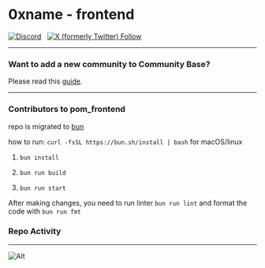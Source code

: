 # 0xname - frontend

<a href="https://discord.gg/McqF7vyCWx"><img alt="Discord" src="https://img.shields.io/discord/1071459720554098788?style=plastic&label=Join%20Discord&labelColor=%23000000&color=%23AC80F3"></a>
&nbsp;
<a href="https://x.com/pomcards"><img alt="X (formerly Twitter) Follow" src="https://img.shields.io/twitter/follow/pomcards?style=plastic&labelColor=%23AC80F3&color=%23000000"></a>

---

### Want to add a new community to Community Base?

Please read this [guide](./src/community_base/add-community.md).

---

### Contributors to pom_frontend

repo is migrated to [bun](https://github.com/oven-sh/bun)

how to run:
`curl -fsSL https://bun.sh/install | bash` for macOS/linux

1. `bun install`

2. `bun run build`

3. `bun run start`

After making changes, you need to  run linter `bun run lint` and format the code with `bun run fmt`

### Repo Activity
---

![Alt](https://repobeats.axiom.co/api/embed/f1730062d4806479d6f01af48786b7d566769924.svg "Repobeats analytics image")
